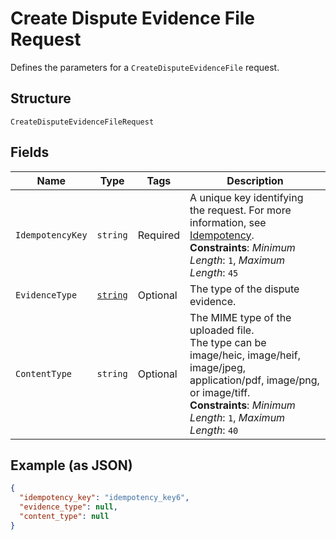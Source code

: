 
# Create Dispute Evidence File Request

Defines the parameters for a `CreateDisputeEvidenceFile` request.

## Structure

`CreateDisputeEvidenceFileRequest`

## Fields

| Name | Type | Tags | Description |
|  --- | --- | --- | --- |
| `IdempotencyKey` | `string` | Required | A unique key identifying the request. For more information, see [Idempotency](https://developer.squareup.com/docs/working-with-apis/idempotency).<br>**Constraints**: *Minimum Length*: `1`, *Maximum Length*: `45` |
| `EvidenceType` | [`string`](../../doc/models/dispute-evidence-type.md) | Optional | The type of the dispute evidence. |
| `ContentType` | `string` | Optional | The MIME type of the uploaded file.<br>The type can be image/heic, image/heif, image/jpeg, application/pdf, image/png, or image/tiff.<br>**Constraints**: *Minimum Length*: `1`, *Maximum Length*: `40` |

## Example (as JSON)

```json
{
  "idempotency_key": "idempotency_key6",
  "evidence_type": null,
  "content_type": null
}
```

